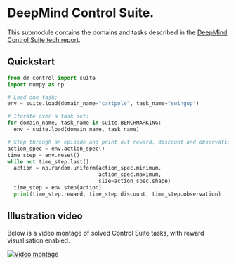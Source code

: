 # DeepMind Control Suite.

This submodule contains the domains and tasks described in the
[DeepMind Control Suite tech report](https://arxiv.org/abs/1801.00690).

## Quickstart

```python
from dm_control import suite
import numpy as np

# Load one task:
env = suite.load(domain_name="cartpole", task_name="swingup")

# Iterate over a task set:
for domain_name, task_name in suite.BENCHMARKING:
  env = suite.load(domain_name, task_name)

# Step through an episode and print out reward, discount and observation.
action_spec = env.action_spec()
time_step = env.reset()
while not time_step.last():
  action = np.random.uniform(action_spec.minimum,
                             action_spec.maximum,
                             size=action_spec.shape)
  time_step = env.step(action)
  print(time_step.reward, time_step.discount, time_step.observation)
```

## Illustration video

Below is a video montage of solved Control Suite tasks, with reward
visualisation enabled.

[![Video montage](https://img.youtube.com/vi/rAai4QzcYbs/0.jpg)](https://www.youtube.com/watch?v=rAai4QzcYbs)
